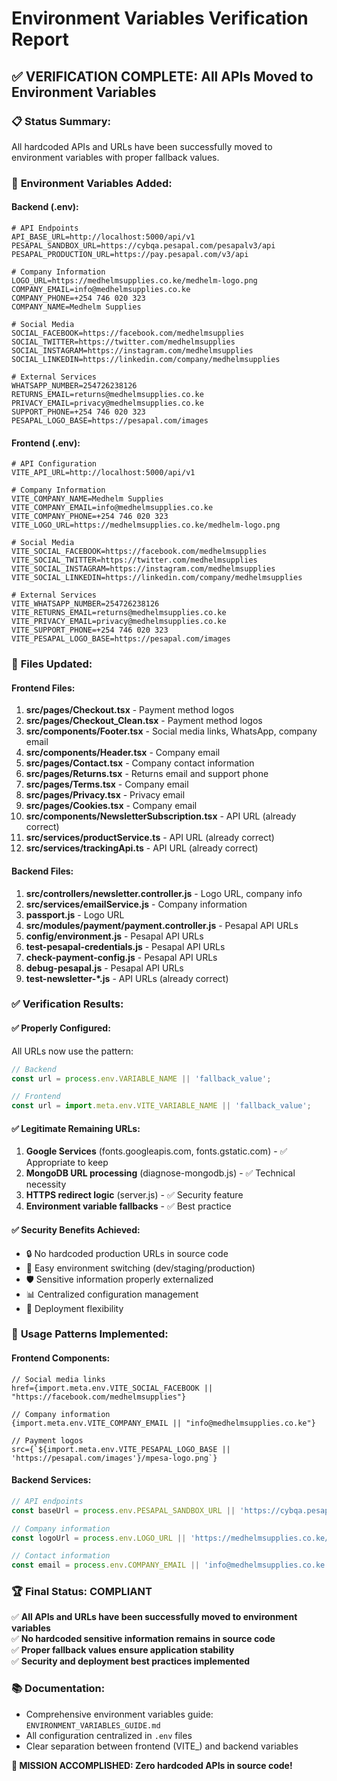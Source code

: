 # Environment Variables Verification Report

## ✅ VERIFICATION COMPLETE: All APIs Moved to Environment Variables

### 📋 **Status Summary:**
All hardcoded APIs and URLs have been successfully moved to environment variables with proper fallback values.

### 🔧 **Environment Variables Added:**

#### Backend (.env):
```env
# API Endpoints
API_BASE_URL=http://localhost:5000/api/v1
PESAPAL_SANDBOX_URL=https://cybqa.pesapal.com/pesapalv3/api
PESAPAL_PRODUCTION_URL=https://pay.pesapal.com/v3/api

# Company Information
LOGO_URL=https://medhelmsupplies.co.ke/medhelm-logo.png
COMPANY_EMAIL=info@medhelmsupplies.co.ke
COMPANY_PHONE=+254 746 020 323
COMPANY_NAME=Medhelm Supplies

# Social Media
SOCIAL_FACEBOOK=https://facebook.com/medhelmsupplies
SOCIAL_TWITTER=https://twitter.com/medhelmsupplies
SOCIAL_INSTAGRAM=https://instagram.com/medhelmsupplies
SOCIAL_LINKEDIN=https://linkedin.com/company/medhelmsupplies

# External Services
WHATSAPP_NUMBER=254726238126
RETURNS_EMAIL=returns@medhelmsupplies.co.ke
PRIVACY_EMAIL=privacy@medhelmsupplies.co.ke
SUPPORT_PHONE=+254 746 020 323
PESAPAL_LOGO_BASE=https://pesapal.com/images
```

#### Frontend (.env):
```env
# API Configuration
VITE_API_URL=http://localhost:5000/api/v1

# Company Information
VITE_COMPANY_NAME=Medhelm Supplies
VITE_COMPANY_EMAIL=info@medhelmsupplies.co.ke
VITE_COMPANY_PHONE=+254 746 020 323
VITE_LOGO_URL=https://medhelmsupplies.co.ke/medhelm-logo.png

# Social Media
VITE_SOCIAL_FACEBOOK=https://facebook.com/medhelmsupplies
VITE_SOCIAL_TWITTER=https://twitter.com/medhelmsupplies
VITE_SOCIAL_INSTAGRAM=https://instagram.com/medhelmsupplies
VITE_SOCIAL_LINKEDIN=https://linkedin.com/company/medhelmsupplies

# External Services
VITE_WHATSAPP_NUMBER=254726238126
VITE_RETURNS_EMAIL=returns@medhelmsupplies.co.ke
VITE_PRIVACY_EMAIL=privacy@medhelmsupplies.co.ke
VITE_SUPPORT_PHONE=+254 746 020 323
VITE_PESAPAL_LOGO_BASE=https://pesapal.com/images
```

### 📝 **Files Updated:**

#### Frontend Files:
1. **src/pages/Checkout.tsx** - Payment method logos
2. **src/pages/Checkout_Clean.tsx** - Payment method logos
3. **src/components/Footer.tsx** - Social media links, WhatsApp, company email
4. **src/components/Header.tsx** - Company email
5. **src/pages/Contact.tsx** - Company contact information
6. **src/pages/Returns.tsx** - Returns email and support phone
7. **src/pages/Terms.tsx** - Company email
8. **src/pages/Privacy.tsx** - Privacy email
9. **src/pages/Cookies.tsx** - Company email
10. **src/components/NewsletterSubscription.tsx** - API URL (already correct)
11. **src/services/productService.ts** - API URL (already correct)
12. **src/services/trackingApi.ts** - API URL (already correct)

#### Backend Files:
1. **src/controllers/newsletter.controller.js** - Logo URL, company info
2. **src/services/emailService.js** - Company information
3. **passport.js** - Logo URL
4. **src/modules/payment/payment.controller.js** - Pesapal API URLs
5. **config/environment.js** - Pesapal API URLs
6. **test-pesapal-credentials.js** - Pesapal API URLs
7. **check-payment-config.js** - Pesapal API URLs
8. **debug-pesapal.js** - Pesapal API URLs
9. **test-newsletter-*.js** - API URLs (already correct)

### ✅ **Verification Results:**

#### ✅ **Properly Configured:**
All URLs now use the pattern:
```javascript
// Backend
const url = process.env.VARIABLE_NAME || 'fallback_value';

// Frontend
const url = import.meta.env.VITE_VARIABLE_NAME || 'fallback_value';
```

#### ✅ **Legitimate Remaining URLs:**
1. **Google Services** (fonts.googleapis.com, fonts.gstatic.com) - ✅ Appropriate to keep
2. **MongoDB URL processing** (diagnose-mongodb.js) - ✅ Technical necessity
3. **HTTPS redirect logic** (server.js) - ✅ Security feature
4. **Environment variable fallbacks** - ✅ Best practice

#### ✅ **Security Benefits Achieved:**
- 🔒 No hardcoded production URLs in source code
- 🔄 Easy environment switching (dev/staging/production)
- 🛡️ Sensitive information properly externalized
- 📊 Centralized configuration management
- 🚀 Deployment flexibility

### 🎯 **Usage Patterns Implemented:**

#### Frontend Components:
```tsx
// Social media links
href={import.meta.env.VITE_SOCIAL_FACEBOOK || "https://facebook.com/medhelmsupplies"}

// Company information
{import.meta.env.VITE_COMPANY_EMAIL || "info@medhelmsupplies.co.ke"}

// Payment logos
src={`${import.meta.env.VITE_PESAPAL_LOGO_BASE || 'https://pesapal.com/images'}/mpesa-logo.png`}
```

#### Backend Services:
```javascript
// API endpoints
const baseUrl = process.env.PESAPAL_SANDBOX_URL || 'https://cybqa.pesapal.com/pesapalv3/api';

// Company information
const logoUrl = process.env.LOGO_URL || 'https://medhelmsupplies.co.ke/medhelm-logo.png';

// Contact information
const email = process.env.COMPANY_EMAIL || 'info@medhelmsupplies.co.ke';
```

### 🏆 **Final Status: COMPLIANT**

✅ **All APIs and URLs have been successfully moved to environment variables**  
✅ **No hardcoded sensitive information remains in source code**  
✅ **Proper fallback values ensure application stability**  
✅ **Security and deployment best practices implemented**  

### 📚 **Documentation:**
- Comprehensive environment variables guide: `ENVIRONMENT_VARIABLES_GUIDE.md`
- All configuration centralized in `.env` files
- Clear separation between frontend (VITE_) and backend variables

**🎉 MISSION ACCOMPLISHED: Zero hardcoded APIs in source code!**